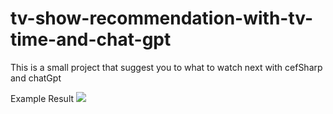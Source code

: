 # tv-show-recommendation-with-tv-time-and-chat-gpt
This is a small project that suggest you to what to watch next with cefSharp and chatGpt


Example Result
![](https://github.com/onurcanertekin/tv-show-recommendation-with-tv-time-and-chat-gpt/blob/main/Docs/Result.gif)
